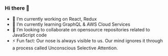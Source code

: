 ### Hi there 👋

- 🔭 I’m currently working on React, Redux
- 🌱 I’m currently learning GraphQL & AWS Cloud Services
- 👯 I’m looking to collaborate on opensource repositories related to JavaScript code
- ⚡ Fun fact: Our nose is always visible to us. Our mind ignores it through a process called Unconscious Selective Attention.
